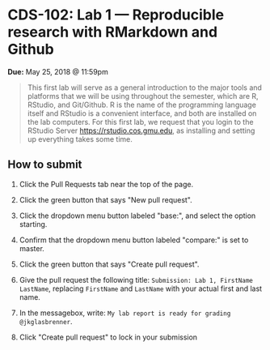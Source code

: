 # CDS-102: Lab 1 — Reproducible research with RMarkdown and Github

**Due:** May 25, 2018 \@ 11:59pm

> This first lab will serve as a general introduction to the major tools and platforms that we will be using throughout the semester, which are R, RStudio, and Git/Github.
> R is the name of the programming language itself and RStudio is a convenient interface, and both are installed on the lab computers.
> For this first lab, we request that you login to the RStudio Server <https://rstudio.cos.gmu.edu>, as installing and setting up everything takes some time.

## How to submit

1.  Click the Pull Requests tab near the top of the page.

2.  Click the green button that says "New pull request".

3.  Click the dropdown menu button labeled "base:", and select the option starting.

4.  Confirm that the dropdown menu button labeled "compare:" is set to master.

5.  Click the green button that says "Create pull request".

6.  Give the pull request the following title: `Submission: Lab 1, FirstName LastName`, replacing `FirstName` and `LastName` with your actual first and last name.

7.  In the messagebox, write: `My lab report is ready for grading @jkglasbrenner`.

8.  Click "Create pull request" to lock in your submission
